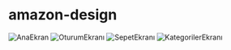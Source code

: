 # amazon-design
![AnaEkran](https://user-images.githubusercontent.com/33697532/194926781-1c2ec064-7805-42ce-b134-3f1e2f04c625.png)
![OturumEkranı](https://user-images.githubusercontent.com/33697532/194926816-bae4c1d4-838e-4cf6-a9de-8969401c6034.png)
![SepetEkranı](https://user-images.githubusercontent.com/33697532/194926839-3ec5cea0-cce5-4f36-860e-395037e313a7.png)
![KategorilerEkranı](https://user-images.githubusercontent.com/33697532/194926855-6c84f4b8-2a46-484c-90a4-21539bf93c42.png)
